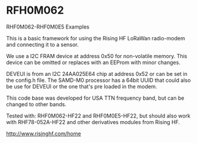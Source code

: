 # RFH0M062
 RHF0M062-RHF0M0E5 Examples

This is a basic framework for using the Rising HF LoRaWan radio-modem and connecting it to a sensor.

We use a I2C FRAM device at address 0x50 for non-volatile memory. This device can be omitted
or replaces with an EEProm with minor changes.

DEVEUI is from an I2C 24AA025E64 chip at address 0x52 or can be set in the config.h file.
The SAMD-M0 processor has a 64bit UUID that could also be use for DEVEUI or the one that's 
pre loaded in the modem.

This code base was developed for USA TTN frequency band, but can be changed to other bands.

Tested with: RHF0M062-HF22 and RHF0M0E5-HF22, but should also work with RHF78-052A-HF22
and other derivatives modules from Rising HF.

http://www.risinghf.com/home




